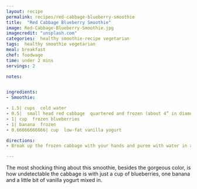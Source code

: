 ```yaml
---
layout: recipe
permalink: recipes/red-cabbage-blueberry-smoothie
title:  "Red Cabbage Blueberry Smoothie"
image: Red-Cabbage-Blueberry-Smoothie.jpg
imagecredit: "unsplash.com"
categories:  healthy smoothie-recipe vegetarian
tags:  healthy smoothie vegetarian
meal: breakfast
chef: foodwage
time: under 2 mins
servings: 2

notes:


ingredients:
- Smoothie:

- 1.5| cups  cold water
- 0.5|  small head red cabbage  quartered and frozen (about 4” in diameter)
- 1| cup  frozen blueberries
- 1| banana  frozen
- 0.66666666666| cup  low-fat vanilla yogurt

directions:
- Break up the frozen cabbage with your hands and puree with water in a high power blender. Add frozen blueberries, banana and vanilla yogurt and puree again until smooth.

---
```


The most shocking thing about this smoothie, besides the gorgeous color, is how undetectable the cabbage is with just a cup of blueberries, one banana and a little bit of vanilla yogurt mixed in.